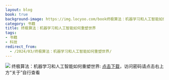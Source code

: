 ```yaml
---
layout: blog
book: true
background-image: https://img.locyoo.com/book终极算法：机器学习和人工智能如何重塑世界.jpg
category: 书籍
title: 终极算法：机器学习和人工智能如何重塑世界
tags:
- 书籍
- 科技
redirect_from:
  - /2024/03/终极算法：机器学习和人工智能如何重塑世界/
---
```

![](https://img.locyoo.com/book终极算法：机器学习和人工智能如何重塑世界.jpg)
终极算法：机器学习和人工智能如何重塑世界: <a name = "ref1" href="https://url18.ctfile.com/f/50983618-1380725296-65dbc3?p=3619">点击下载</a>，访问密码请点击右上方“关于”自行查看